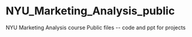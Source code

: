 # NYU_Marketing_Analysis_public

NYU Marketing Analysis course Public files
-- code and ppt for projects